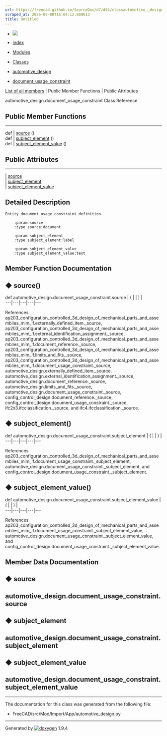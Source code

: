 ```yaml
---
url: https://freecad.github.io/SourceDoc/d7/d94/classautomotive__design_1_1document__usage__constraint.html
scraped_at: 2025-09-08T15:04:12.800613
title: Untitled
---
```


  * [ ![](https://www.freecad.org/svg/logo-freecad.svg) ](https://freecadweb.org "FreeCAD")
  * [Index](../../index.html "Index")
  * [Modules](../../modules.html "Modules list")
  * [Classes](../../annotated.html "Annotated list")

  * [automotive_design](../../d4/ddf/namespaceautomotive__design.html)
  * [document_usage_constraint](../../d7/d94/classautomotive__design_1_1document__usage__constraint.html)

[List of all members](../../df/dfd/classautomotive__design_1_1document__usage__constraint-members.html) | Public Member Functions | Public Attributes

automotive_design.document_usage_constraint Class Reference

##  Public Member Functions  
  
---  
def | [source](../../d7/d94/classautomotive__design_1_1document__usage__constraint.html#abfe341b03146a9ff5a49b2f879506e06) ()  
def | [subject_element](../../d7/d94/classautomotive__design_1_1document__usage__constraint.html#afab2c693f3e0af2df04c938a713d62a2) ()  
def | [subject_element_value](../../d7/d94/classautomotive__design_1_1document__usage__constraint.html#a21d8a0d1086b0e74add8b4dec58db159) ()  
  
##  Public Attributes  
  
---  
|
[source](../../d7/d94/classautomotive__design_1_1document__usage__constraint.html#a4e84236e5ccddb3b20821b597180c1e4)  
|
[subject_element](../../d7/d94/classautomotive__design_1_1document__usage__constraint.html#ae9578f87457484457f9a8f9f9d7eab83)  
|
[subject_element_value](../../d7/d94/classautomotive__design_1_1document__usage__constraint.html#a647da0190966299d40e5ab6eaa63491f)  
  
## Detailed Description

    
    
    Entity document_usage_constraint definition.
    
        :param source
        :type source:document
    
        :param subject_element
        :type subject_element:label
    
        :param subject_element_value
        :type subject_element_value:text

## Member Function Documentation

## ◆ source()

def automotive_design.document_usage_constraint.source  | ( | | ) |   
---|---|---|---|---  
  
References
ap203_configuration_controlled_3d_design_of_mechanical_parts_and_assemblies_mim_lf.externally_defined_item._source,
ap203_configuration_controlled_3d_design_of_mechanical_parts_and_assemblies_mim_lf.external_identification_assignment._source,
ap203_configuration_controlled_3d_design_of_mechanical_parts_and_assemblies_mim_lf.document_reference._source,
ap203_configuration_controlled_3d_design_of_mechanical_parts_and_assemblies_mim_lf.limits_and_fits._source,
ap203_configuration_controlled_3d_design_of_mechanical_parts_and_assemblies_mim_lf.document_usage_constraint._source,
automotive_design.externally_defined_item._source,
automotive_design.external_identification_assignment._source,
automotive_design.document_reference._source,
automotive_design.limits_and_fits._source,
automotive_design.document_usage_constraint._source,
config_control_design.document_reference._source,
config_control_design.document_usage_constraint._source,
ifc2x3.ifcclassification._source, and ifc4.ifcclassification._source.

## ◆ subject_element()

def automotive_design.document_usage_constraint.subject_element  | ( | | ) |   
---|---|---|---|---  
  
References
ap203_configuration_controlled_3d_design_of_mechanical_parts_and_assemblies_mim_lf.document_usage_constraint._subject_element,
automotive_design.document_usage_constraint._subject_element, and
config_control_design.document_usage_constraint._subject_element.

## ◆ subject_element_value()

def automotive_design.document_usage_constraint.subject_element_value  | ( | | ) |   
---|---|---|---|---  
  
References
ap203_configuration_controlled_3d_design_of_mechanical_parts_and_assemblies_mim_lf.document_usage_constraint._subject_element_value,
automotive_design.document_usage_constraint._subject_element_value, and
config_control_design.document_usage_constraint._subject_element_value.

## Member Data Documentation

## ◆ source

automotive_design.document_usage_constraint.source  
---  
  
## ◆ subject_element

automotive_design.document_usage_constraint.subject_element  
---  
  
## ◆ subject_element_value

automotive_design.document_usage_constraint.subject_element_value  
---  
  
* * *

The documentation for this class was generated from the following file:

  * FreeCAD/src/Mod/Import/App/automotive_design.py

* * *

Generated by
[![doxygen](../../doxygen.svg)](https://www.doxygen.org/index.html) 1.9.4

